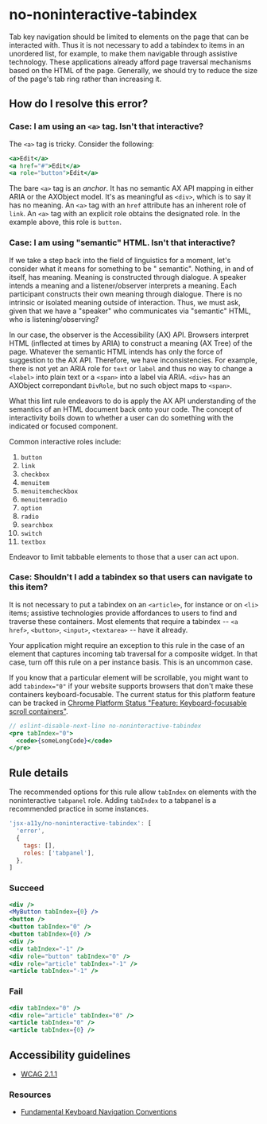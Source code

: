 # no-noninteractive-tabindex

Tab key navigation should be limited to elements on the page that can be interacted with. Thus it is not necessary to
add a tabindex to items in an unordered list, for example, to make them navigable through assistive technology. These
applications already afford page traversal mechanisms based on the HTML of the page. Generally, we should try to reduce
the size of the page's tab ring rather than increasing it.

## How do I resolve this error?

### Case: I am using an `<a>` tag. Isn't that interactive?

The `<a>` tag is tricky. Consider the following:

```jsx
<a>Edit</a>
<a href="#">Edit</a>
<a role="button">Edit</a>
```

The bare `<a>` tag is an _anchor_. It has no semantic AX API mapping in either ARIA or the AXObject model. It's as
meaningful as `<div>`, which is to say it has no meaning. An `<a>` tag with an `href` attribute has an inherent role
of `link`. An `<a>` tag with an explicit role obtains the designated role. In the example above, this role is `button`.

### Case: I am using "semantic" HTML. Isn't that interactive?

If we take a step back into the field of linguistics for a moment, let's consider what it means for something to be "
semantic". Nothing, in and of itself, has meaning. Meaning is constructed through dialogue. A speaker intends a meaning
and a listener/observer interprets a meaning. Each participant constructs their own meaning through dialogue. There is
no intrinsic or isolated meaning outside of interaction. Thus, we must ask, given that we have a "speaker" who
communicates via "semantic" HTML, who is listening/observing?

In our case, the observer is the Accessibility (AX) API. Browsers interpret HTML (inflected at times by ARIA) to
construct a meaning (AX Tree) of the page. Whatever the semantic HTML intends has only the force of suggestion to the AX
API. Therefore, we have inconsistencies. For example, there is not yet an ARIA role for `text` or `label` and thus no
way to change a `<label>` into plain text or a `<span>` into a label via ARIA. `<div>` has an AXObject
correpondant `DivRole`, but no such object maps to `<span>`.

What this lint rule endeavors to do is apply the AX API understanding of the semantics of an HTML document back onto
your code. The concept of interactivity boils down to whether a user can do something with the indicated or focused
component.

Common interactive roles include:

1. `button`
1. `link`
1. `checkbox`
1. `menuitem`
1. `menuitemcheckbox`
1. `menuitemradio`
1. `option`
1. `radio`
1. `searchbox`
1. `switch`
1. `textbox`

Endeavor to limit tabbable elements to those that a user can act upon.

### Case: Shouldn't I add a tabindex so that users can navigate to this item?

It is not necessary to put a tabindex on an `<article>`, for instance or on `<li>` items; assistive technologies provide
affordances to users to find and traverse these containers. Most elements that require a
tabindex -- `<a href>`, `<button>`, `<input>`, `<textarea>` -- have it already.

Your application might require an exception to this rule in the case of an element that captures incoming tab traversal
for a composite widget. In that case, turn off this rule on a per instance basis. This is an uncommon case.

If you know that a particular element will be scrollable, you might want to add `tabindex="0"` if your website supports
browsers that don't make these containers keyboard-focusable. The current status for this platform feature can be
tracked
in [Chrome Platform Status "Feature: Keyboard-focusable scroll containers"](https://www.chromestatus.com/feature/5231964663578624).

```jsx
// eslint-disable-next-line no-noninteractive-tabindex
<pre tabIndex="0"> 
  <code>{someLongCode}</code>
</pre>
```

## Rule details

The recommended options for this rule allow `tabIndex` on elements with the noninteractive `tabpanel` role.
Adding `tabIndex` to a tabpanel is a recommended practice in some instances.

```javascript
'jsx-a11y/no-noninteractive-tabindex': [
  'error',
  {
    tags: [],
    roles: ['tabpanel'],
  },
]
```

### Succeed

```jsx
<div />
<MyButton tabIndex={0} />
<button />
<button tabIndex="0" />
<button tabIndex={0} />
<div />
<div tabIndex="-1" />
<div role="button" tabIndex="0" />
<div role="article" tabIndex="-1" />
<article tabIndex="-1" />
```

### Fail

```jsx
<div tabIndex="0" />
<div role="article" tabIndex="0" />
<article tabIndex="0" />
<article tabIndex={0} />
```

## Accessibility guidelines

- [WCAG 2.1.1](https://www.w3.org/WAI/WCAG21/Understanding/keyboard)

### Resources

- [Fundamental Keyboard Navigation Conventions](https://www.w3.org/TR/wai-aria-practices-1.1/#kbd_generalnav)
